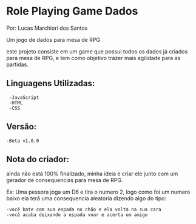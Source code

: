 # Role Playing Game Dados
<p>Por: Lucas Marchiori dos Santos</p>

<p>Um jogo de dados para mesa de RPG</p>
este projeto consiste em um game que possui todos os dados já criados para mesa de RPG, e tem como objetivo trazer mais agilidade para as partidas.

## Linguagens Utilizadas:
     -JavaScript
     -HTML
     -CSS
    
## Versão:
    -Beta v1.0.0
    
## Nota do criador:
<p>ainda não está 100% finalizado, minha ideia e criar ele junto com um gerador de consequencias para mesa de RPG.</p> 
    <p>Ex: Uma pessora joga um D6 e tira o numero 2, logo como foi um numero baixo ela terá uma consequencia aleatoria dizendo algo do tipo:</p>
    
    -você bate com sua espada no chão e ela volta na sua cara
    -você acaba deixando a espada voar e acerta um amigo
    
     
  
 
